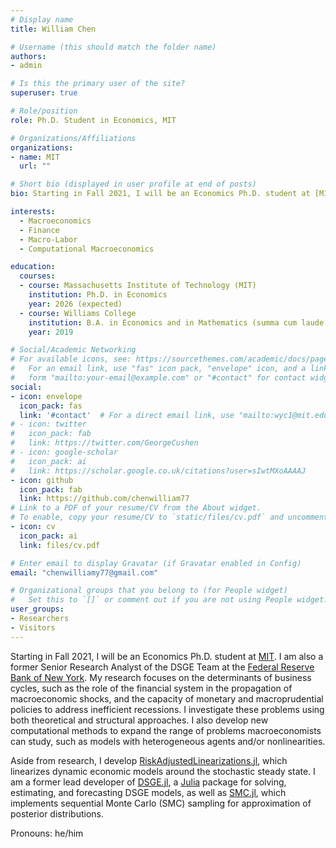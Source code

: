 ```yaml
---
# Display name
title: William Chen

# Username (this should match the folder name)
authors:
- admin

# Is this the primary user of the site?
superuser: true

# Role/position
role: Ph.D. Student in Economics, MIT

# Organizations/Affiliations
organizations:
- name: MIT
  url: ""

# Short bio (displayed in user profile at end of posts)
bio: Starting in Fall 2021, I will be an Economics Ph.D. student at [MIT](https://economics.mit.edu/). I am also a former Senior Research Analyst of the DSGE Team at the [Federal Reserve Bank of New York](https://www.newyorkfed.org/research). My research interests include macroeconomics, finance, and computational macroeconomics. Within these fields, I am particularly interested in business cycle theory, financial crises, and macro-labor. My pronouns are he/him.

interests:
  - Macroeconomics
  - Finance
  - Macro-Labor
  - Computational Macroeconomics

education:
  courses:
  - course: Massachusetts Institute of Technology (MIT)
    institution: Ph.D. in Economics
    year: 2026 (expected)
  - course: Williams College
    institution: B.A. in Economics and in Mathematics (summa cum laude with highest honors, Phi Beta Kappa)
    year: 2019

# Social/Academic Networking
# For available icons, see: https://sourcethemes.com/academic/docs/page-builder/#icons
#   For an email link, use "fas" icon pack, "envelope" icon, and a link in the
#   form "mailto:your-email@example.com" or "#contact" for contact widget.
social:
- icon: envelope
  icon_pack: fas
  link: '#contact'  # For a direct email link, use "mailto:wyc1@mit.edu".
# - icon: twitter
#   icon_pack: fab
#   link: https://twitter.com/GeorgeCushen
# - icon: google-scholar
#   icon_pack: ai
#   link: https://scholar.google.co.uk/citations?user=sIwtMXoAAAAJ
- icon: github
  icon_pack: fab
  link: https://github.com/chenwilliam77
# Link to a PDF of your resume/CV from the About widget.
# To enable, copy your resume/CV to `static/files/cv.pdf` and uncomment the lines below.
- icon: cv
  icon_pack: ai
  link: files/cv.pdf

# Enter email to display Gravatar (if Gravatar enabled in Config)
email: "chenwilliamy77@gmail.com"

# Organizational groups that you belong to (for People widget)
#   Set this to `[]` or comment out if you are not using People widget.
user_groups:
- Researchers
- Visitors
---
```


Starting in Fall 2021, I will be an Economics Ph.D. student at [MIT](https://economics.mit.edu/). I am also a former Senior Research Analyst of the DSGE Team at the [Federal Reserve Bank of New York](https://www.newyorkfed.org/research).  My research focuses on the determinants of business cycles, such as the role of the financial system in the propagation of macroeconomic shocks, and the capacity of monetary and macroprudential policies to address inefficient recessions. I investigate these problems using both theoretical and structural approaches. I also develop new computational methods to expand the range of problems macroeconomists can study, such as models with heterogeneous agents and/or nonlinearities.

Aside from research, I develop [RiskAdjustedLinearizations.jl](https://github.com/chenwilliam77/RiskAdjustedLinearizations.jl), which linearizes dynamic economic models around the stochastic steady state. I am a former lead developer of [DSGE.jl](https://github.com/FRBNY-DSGE/DSGE.jl), a [Julia](https://julialang.org/) package for solving, estimating, and forecasting DSGE models, as well as [SMC.jl](https://github.com/FRBNY-DSGE/SMC.jl), which implements sequential Monte Carlo (SMC) sampling for approximation of posterior distributions.

Pronouns: he/him

